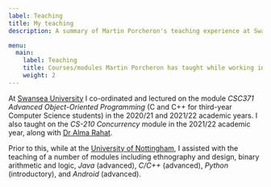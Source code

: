 ```yaml
---
label: Teaching
title: My teaching
description: A summary of Martin Porcheron's teaching experience at Swansea University and the University of Nottingham.

menu:
  main:
    label: Teaching
    title: Courses/modules Martin Porcheron has taught while working in academia
    weight: 2
---
```


At [Swansea University](https://www.swansea.ac.uk/compsci/ "Computer Science at Swansea University") I co-ordinated and lectured on the module *CSC371 Advanced Object-Oriented Programming* (C and C++ for third-year Computer Science students) in the 2020/21 and 2021/22 academic years. I also taught on the *CS-210 Concurrency* module in the 2021/22 academic year, along with [Dr Alma Rahat](https://www.swansea.ac.uk/staff/a.a.m.rahat/ "Alma Rahat on the Swansea University website").

Prior to this, while at the [University of Nottingham](https://www.nottingham.ac.uk/computerscience/index.aspx "Computer Science at the University of Nottingham"), I assisted with the teaching of a number of modules including ethnography and design, binary arithmetic and logic, *Java* (advanced), *C/C++* (advanced), *Python* (introductory), and *Android* (advanced).
